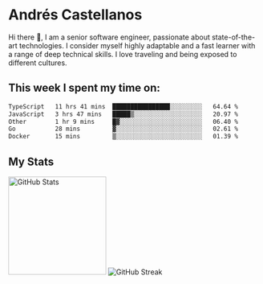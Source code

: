 # Andrés Castellanos

Hi there 👋, I am a senior software engineer, passionate about state-of-the-art technologies. I consider myself highly adaptable and a fast learner with a range of deep technical skills. I love traveling and being exposed to different cultures.

## This week I spent my time on:

<!--START_SECTION:waka-->

```txt
TypeScript   11 hrs 41 mins  ████████████████░░░░░░░░░   64.64 %
JavaScript   3 hrs 47 mins   █████▒░░░░░░░░░░░░░░░░░░░   20.97 %
Other        1 hr 9 mins     █▓░░░░░░░░░░░░░░░░░░░░░░░   06.40 %
Go           28 mins         ▓░░░░░░░░░░░░░░░░░░░░░░░░   02.61 %
Docker       15 mins         ▒░░░░░░░░░░░░░░░░░░░░░░░░   01.39 %
```

<!--END_SECTION:waka-->

## My Stats

<img height="195" src="https://github-readme-stats.vercel.app/api?username=andrescv&show_icons=true&theme=onedark&hide_border=true&card_width=495" alt="GitHub Stats" />

<img src="https://streak-stats.demolab.com?user=andrescv&theme=one-dark-pro&hide_border=true" alt="GitHub Streak" />
